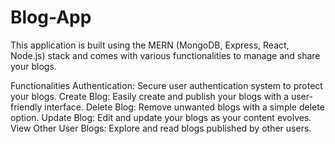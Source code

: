 # Blog-App

This application is built using the MERN (MongoDB, Express, React, Node.js) stack and comes with various functionalities to manage and share your blogs.

Functionalities
Authentication: Secure user authentication system to protect your blogs.
Create Blog: Easily create and publish your blogs with a user-friendly interface.
Delete Blog: Remove unwanted blogs with a simple delete option.
Update Blog: Edit and update your blogs as your content evolves.
View Other User Blogs: Explore and read blogs published by other users.
